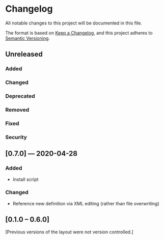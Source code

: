 # Changelog

All notable changes to this project will be documented in this file.

The format is based on [Keep a Changelog](https://keepachangelog.com/en/1.0.0/),
and this project adheres to [Semantic Versioning](https://semver.org/spec/v2.0.0.html).

## Unreleased

### Added

### Changed

### Deprecated

### Removed

### Fixed

### Security

## [0.7.0] — 2020-04-28

### Added

- Install script

### Changed

- Reference new definition via XML editing (rather than file overwriting)

## [0.1.0 – 0.6.0] 

[Previous versions of the layout were not version controlled.]